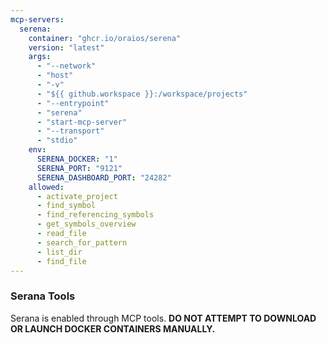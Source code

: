 ```yaml
---
mcp-servers:
  serena:
    container: "ghcr.io/oraios/serena"
    version: "latest"
    args:
      - "--network"
      - "host"
      - "-v"
      - "${{ github.workspace }}:/workspace/projects"
      - "--entrypoint"
      - "serena"
      - "start-mcp-server"
      - "--transport"
      - "stdio"
    env:
      SERENA_DOCKER: "1"
      SERENA_PORT: "9121"
      SERENA_DASHBOARD_PORT: "24282"
    allowed:
      - activate_project
      - find_symbol
      - find_referencing_symbols
      - get_symbols_overview
      - read_file
      - search_for_pattern
      - list_dir
      - find_file
---
```


### Serana Tools
Serana is enabled through MCP tools. **DO NOT ATTEMPT TO DOWNLOAD OR LAUNCH DOCKER CONTAINERS MANUALLY.**

<!--

  # https://github.com/mcp/oraios/serena#using-docker-experimental

-->